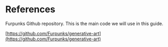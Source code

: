 # References

Furpunks Github repository. This is the main code we will use in this guide.

[https://github.com/Furpunks/generative-art](https://github.com/Furpunks/generative-art)
